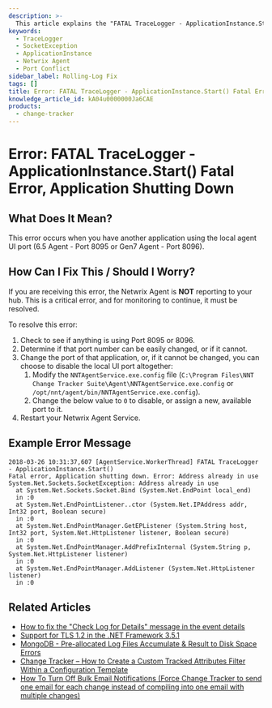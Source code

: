 ```yaml
---
description: >-
  This article explains the "FATAL TraceLogger - ApplicationInstance.Start() Fatal error" message and provides steps to resolve the issue of the application shutting down due to an address already being in use.
keywords:
  - TraceLogger
  - SocketException
  - ApplicationInstance
  - Netwrix Agent
  - Port Conflict
sidebar_label: Rolling-Log Fix
tags: []
title: Error: FATAL TraceLogger - ApplicationInstance.Start() Fatal Error, Application Shutting Down
knowledge_article_id: kA04u0000000Ja6CAE
products:
  - change-tracker
---
```


# Error: FATAL TraceLogger - ApplicationInstance.Start() Fatal Error, Application Shutting Down

## What Does It Mean?

This error occurs when you have another application using the local agent UI port (6.5 Agent - Port 8095 or Gen7 Agent - Port 8096).

## How Can I Fix This / Should I Worry?

If you are receiving this error, the Netwrix Agent is **NOT** reporting to your hub. This is a critical error, and for monitoring to continue, it must be resolved.

To resolve this error:

1. Check to see if anything is using Port 8095 or 8096.
2. Determine if that port number can be easily changed, or if it cannot.
3. Change the port of that application, or, if it cannot be changed, you can choose to disable the local UI port altogether:
   1. Modify the `NNTAgentService.exe.config` file (`C:\Program Files\NNT Change Tracker Suite\Agent\NNTAgentService.exe.config` or `/opt/nnt/agent/bin/NNTAgentService.exe.config`).
   2. Change the below value to `0` to disable, or assign a new, available port to it.
4. Restart your Netwrix Agent Service.

## Example Error Message

```
2018-03-26 10:31:37,607 [AgentService.WorkerThread] FATAL TraceLogger - ApplicationInstance.Start() 
Fatal error, Application shutting down. Error: Address already in use 
System.Net.Sockets.SocketException: Address already in use
  at System.Net.Sockets.Socket.Bind (System.Net.EndPoint local_end)  
  in :0 
  at System.Net.EndPointListener..ctor (System.Net.IPAddress addr, Int32 port, Boolean secure)  
  in :0 
  at System.Net.EndPointManager.GetEPListener (System.String host, Int32 port, System.Net.HttpListener listener, Boolean secure) 
  in :0 
  at System.Net.EndPointManager.AddPrefixInternal (System.String p, System.Net.HttpListener listener)  
  in :0 
  at System.Net.EndPointManager.AddListener (System.Net.HttpListener listener)  
  in :0 
```

## Related Articles

- [How to fix the "Check Log for Details" message in the event details](https://kb.netwrix.com/8133)
- [Support for TLS 1.2 in the .NET Framework 3.5.1](https://kb.netwrix.com/8302)
- [MongoDB - Pre-allocated Log Files Accumulate & Result to Disk Space Errors](https://kb.netwrix.com/8285)
- [Change Tracker – How to Create a Custom Tracked Attributes Filter Within a Configuration Template](https://kb.netwrix.com/8265)
- [How To Turn Off Bulk Email Notifications (Force Change Tracker to send one email for each change instead of compiling into one email with multiple changes)](https://kb.netwrix.com/8284)